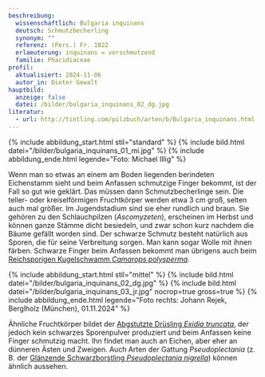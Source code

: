 ```yaml
---
beschreibung:
  wissenschaftlich: Bulgaria inquinans
  deutsch: Schmutzbecherling
  synonym: ""
  referenz: (Pers.) Fr. 1822
  erlaeuterung: inquinans = verschmutzend
  familie: Phacidiaceae
profil:
  aktualisiert: 2024-11-06
  autor_in: Dieter Gewalt
hauptbild:
  anzeige: false
  datei: /bilder/bulgaria_inquinans_02_dg.jpg
literatur:
  - url: http://tintling.com/pilzbuch/arten/b/Bulgaria_inquinans.html
---
```

{% include abbildung_start.html stil="standard" %}
{% include bild.html datei="/bilder/bulgaria_inquinans_01_mi.jpg" %}
{% include abbildung_ende.html legende="Foto: Michael Illig" %}

Wenn man so etwas an einem am Boden liegenden berindeten Eichenstamm sieht und beim Anfassen schmutzige Finger bekommt, ist der Fall so gut wie geklärt. Das müssen dann Schmutzbecherlinge sein. Die teller- oder kreiselförmigen Fruchtkörper werden etwa 3 cm groß, selten auch mal größer. Im Jugendstadium sind sie eher rundlich und braun. Sie gehören zu den Schlauchpilzen (*Ascomyzeten*), erscheinen im Herbst und können ganze Stämme dicht besiedeln, und zwar schon kurz nachdem die Bäume gefällt worden sind. Der schwarze Schmutz besteht natürlich aus Sporen, die für seine Verbreitung sorgen. Man kann sogar Wolle mit ihnen färben. Schwarze Finger beim Anfassen bekommt man übrigens auch beim [Reichsporigen Kugelschwamm *Camarops polysperma*](/pilze/camarops-polysperma-reichsporiger-kugelschwamm).

{% include abbildung_start.html stil="mittel" %}
{% include bild.html datei="/bilder/bulgaria_inquinans_02_dg.jpg" %}
{% include bild.html datei="/bilder/bulgaria_inquinans_03_jr.jpg" nocrop=true gross=true %}
{% include abbildung_ende.html legende="Foto rechts: Johann Rejek, Berglholz (München), 01.11.2024" %}

Ähnliche Fruchtkörper bildet der [Abgstutzte Drüsling *Exidia truncata*](/pilze/exidia-truncata-abgestutzter-drüsling), der jedoch kein schwarzes Sporenpulver produziert  und beim Anfassen keine Finger schmutzig macht. Ihn findet man auch an Eichen, aber eher an dünneren Ästen und Zweigen. Auch Arten der Gattung *Pseudoplectania* (z. B. der [Glänzende Schwarzborstling *Pseudoplectania nigrella*](/pilze/pseudoplectania-nigrella-glänzender-schwarzborstling)) können ähnlich aussehen.
